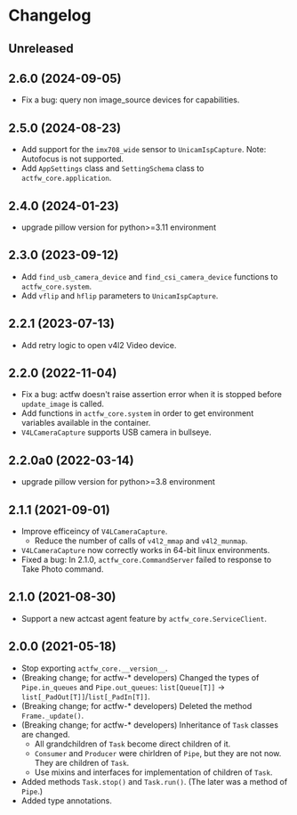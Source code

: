 # Changelog

## Unreleased

## 2.6.0 (2024-09-05)

- Fix a bug: query non image_source devices for capabilities.

## 2.5.0 (2024-08-23)

- Add support for the `imx708_wide` sensor to `UnicamIspCapture`. Note: Autofocus is not supported.
- Add `AppSettings` class and `SettingSchema` class to `actfw_core.application`.

## 2.4.0 (2024-01-23)

- upgrade pillow version for python>=3.11 environment

## 2.3.0 (2023-09-12)

- Add `find_usb_camera_device` and `find_csi_camera_device` functions to `actfw_core.system`.
- Add `vflip` and `hflip` parameters to `UnicamIspCapture`.

## 2.2.1 (2023-07-13)

- Add retry logic to open v4l2 Video device.

## 2.2.0 (2022-11-04)

- Fix a bug: actfw doesn't raise assertion error when it is stopped before `update_image` is called.
- Add functions in `actfw_core.system` in order to get environment variables available in the container.
- `V4LCameraCapture` supports USB camera in bullseye.

## 2.2.0a0 (2022-03-14)

- upgrade pillow version for python>=3.8 environment

## 2.1.1 (2021-09-01)

- Improve efficeincy of `V4LCameraCapture`.
  - Reduce the number of calls of `v4l2_mmap` and `v4l2_munmap`.
- `V4LCameraCapture` now correctly works in 64-bit linux environments.
- Fixed a bug: In 2.1.0, `actfw_core.CommandServer` failed to response to Take Photo command.

## 2.1.0 (2021-08-30)

- Support a new actcast agent feature by `actfw_core.ServiceClient`.

## 2.0.0 (2021-05-18)

- Stop exporting `actfw_core.__version__`.
- (Breaking change; for actfw-* developers) Changed the types of `Pipe.in_queues` and `Pipe.out_queues`: `list[Queue[T]]` -> `list[_PadOut[T]]`/`list[_PadIn[T]]`.
- (Breaking change; for actfw-* developers) Deleted the method `Frame._update()`.
- (Breaking change; for actfw-* developers) Inheritance of `Task` classes are changed.
  - All grandchildren of `Task` become direct children of it.
  - `Consumer` and `Producer` were chirldren of `Pipe`, but they are not now.  They are children of `Task`.
  - Use mixins and interfaces for implementation of children of `Task`.
- Added methods `Task.stop()` and `Task.run()`.  (The later was a method of `Pipe`.)
- Added type annotations.
